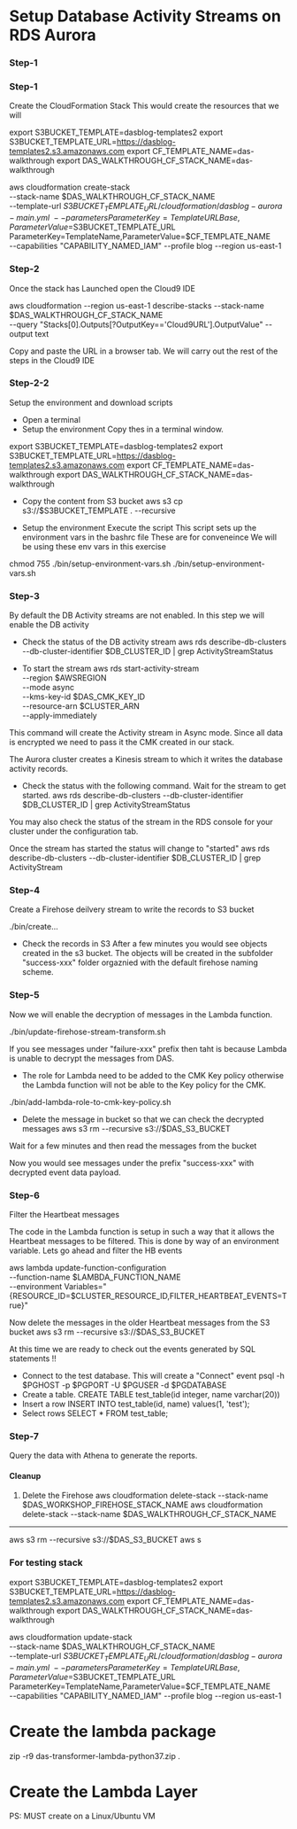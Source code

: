 # Setup Database Activity Streams on RDS Aurora

### Step-1



### Step-1
Create the CloudFormation Stack 
This would create the resources that we will

export S3BUCKET_TEMPLATE=dasblog-templates2
export S3BUCKET_TEMPLATE_URL=https://dasblog-templates2.s3.amazonaws.com
export CF_TEMPLATE_NAME=das-walkthrough
export DAS_WALKTHROUGH_CF_STACK_NAME=das-walkthrough


aws cloudformation create-stack \
    --stack-name $DAS_WALKTHROUGH_CF_STACK_NAME \
    --template-url $S3BUCKET_TEMPLATE_URL/cloudformation/dasblog-aurora-main.yml \
    --parameters ParameterKey=TemplateURLBase,ParameterValue=$S3BUCKET_TEMPLATE_URL \
                 ParameterKey=TemplateName,ParameterValue=$CF_TEMPLATE_NAME  \
    --capabilities "CAPABILITY_NAMED_IAM"  --profile blog --region us-east-1



### Step-2
Once the stack has Launched open the Cloud9 IDE

aws cloudformation --region us-east-1 describe-stacks --stack-name $DAS_WALKTHROUGH_CF_STACK_NAME\
                    --query "Stacks[0].Outputs[?OutputKey=='Cloud9URL'].OutputValue" --output text

Copy and paste the URL in a browser tab. We will carry out the rest of the steps in the Cloud9 IDE

### Step-2-2
Setup the environment and download scripts
- Open a terminal
- Setup the environment
Copy thes in a terminal window.

export S3BUCKET_TEMPLATE=dasblog-templates2
export S3BUCKET_TEMPLATE_URL=https://dasblog-templates2.s3.amazonaws.com
export  CF_TEMPLATE_NAME=das-walkthrough
export  DAS_WALKTHROUGH_CF_STACK_NAME=das-walkthrough

- Copy the content from S3 bucket
aws s3 cp s3://$S3BUCKET_TEMPLATE . --recursive

- Setup the environment
Execute the script 
This script sets up the environment vars in the bashrc file
These are for conveneince
We will be using these env vars in this exercise

chmod 755 ./bin/setup-environment-vars.sh
./bin/setup-environment-vars.sh

### Step-3
By default the DB Activity streams are not enabled. In this step we will enable the DB activity

- Check the status of the DB activity stream
aws rds describe-db-clusters --db-cluster-identifier $DB_CLUSTER_ID   | grep ActivityStreamStatus

- To start the stream
aws rds start-activity-stream \
  --region $AWSREGION \
  --mode async \
  --kms-key-id $DAS_CMK_KEY_ID    \
  --resource-arn  $CLUSTER_ARN \
  --apply-immediately

This command will create the Activity stream in Async mode. Since all data is encrypted we need to pass it the CMK created in our stack. 

The Aurora cluster creates a Kinesis stream to which it writes the database activity records.

- Check the status with the following command. Wait for the stream to get started.
aws rds describe-db-clusters --db-cluster-identifier $DB_CLUSTER_ID   | grep ActivityStreamStatus

You may also check the status of the stream in the RDS console for your cluster under the configuration tab.

Once the stream has started the status will change to "started"
aws rds describe-db-clusters --db-cluster-identifier $DB_CLUSTER_ID   | grep ActivityStream

### Step-4
Create a Firehose deilvery stream to write the records to S3 bucket

./bin/create...
<!-- export  CF_FIREHOSE_TEMPLATE_NAME="$CF_TEMPLATE_NAME-firehose"
aws cloudformation create-stack \
    --stack-name dasblog-firehose-stream \
    --template-url $S3BUCKET_TEMPLATE_URL/cloudformation/dasblog-aurora-main.yml \
    --parameters ParameterKey=DASS3BucketARN,ParameterValue=$DAS_S3_BUCKET_ARN \
                 ParameterKey=DASStreamARN,ParameterValue=$DAS_STREAM_ARN -->

- Check the records in S3
After a few minutes you would see objects created in the s3 bucket.
The objects will be created in the subfolder "success-xxx" folder orgaznied with the default firehose naming scheme.

### Step-5
Now we will enable the decryption of messages in the Lambda function.

./bin/update-firehose-stream-transform.sh 

If you see messages under "failure-xxx" prefix then taht is because Lambda is unable to decrypt the messages from DAS.

- The role for Lambda need to be added to the CMK Key policy otherwise the Lambda function will not be able to the Key policy for the CMK.

./bin/add-lambda-role-to-cmk-key-policy.sh


- Delete the message in bucket so that we can check the decrypted messages
aws s3 rm --recursive s3://$DAS_S3_BUCKET

Wait for a few minutes and then read the messages from the bucket

Now you would see messages under the prefix "success-xxx" with decrypted event data payload.

### Step-6
Filter the Heartbeat messages

The code in the Lambda function is setup in such a way that it allows the Heartbeat messages to be filtered. This is done by way of an environment variable. Lets go ahead and filter the HB events

aws lambda update-function-configuration   \
       --function-name $LAMBDA_FUNCTION_NAME  \
       --environment Variables="{RESOURCE_ID=$CLUSTER_RESOURCE_ID,FILTER_HEARTBEAT_EVENTS=True}"

Now delete the messages in the older Heartbeat messages from the S3 bucket
aws s3 rm --recursive s3://$DAS_S3_BUCKET

At this time we are ready to check out the events generated by SQL statements !!

- Connect to the test database. This will create a "Connect" event
psql -h $PGHOST -p $PGPORT -U $PGUSER -d $PGDATABASE
- Create a table.
CREATE TABLE test_table(id integer, name varchar(20))
- Insert a row
INSERT INTO test_table(id, name) values(1, 'test');
- Select rows
SELECT * FROM test_table;

### Step-7
Query the data with Athena to generate the reports.


#### Cleanup
1. Delete the Firehose
aws cloudformation delete-stack --stack-name $DAS_WORKSHOP_FIREHOSE_STACK_NAME
aws cloudformation delete-stack --stack-name $DAS_WALKTHROUGH_CF_STACK_NAME

--------
aws s3 rm --recursive s3://$DAS_S3_BUCKET
aws s

### For testing stack
export S3BUCKET_TEMPLATE=dasblog-templates2
export S3BUCKET_TEMPLATE_URL=https://dasblog-templates2.s3.amazonaws.com
export CF_TEMPLATE_NAME=das-walkthrough
export DAS_WALKTHROUGH_CF_STACK_NAME=das-walkthrough


aws cloudformation update-stack \
    --stack-name $DAS_WALKTHROUGH_CF_STACK_NAME \
    --template-url $S3BUCKET_TEMPLATE_URL/cloudformation/dasblog-aurora-main.yml \
    --parameters ParameterKey=TemplateURLBase,ParameterValue=$S3BUCKET_TEMPLATE_URL \
                 ParameterKey=TemplateName,ParameterValue=$CF_TEMPLATE_NAME  \
    --capabilities "CAPABILITY_NAMED_IAM"  --profile blog --region us-east-1


# Create the lambda package
zip -r9 das-transformer-lambda-python37.zip .

# Create the Lambda Layer
PS: MUST create on a Linux/Ubuntu VM

